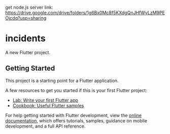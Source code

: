get node.js server link: https://drive.google.com/drive/folders/1g6Bx0Mc8f5KXdgQnJHfWyLzM9PEOjcdq?usp=sharing


# incidents

A new Flutter project.

## Getting Started

This project is a starting point for a Flutter application.

A few resources to get you started if this is your first Flutter project:

- [Lab: Write your first Flutter app](https://docs.flutter.dev/get-started/codelab)
- [Cookbook: Useful Flutter samples](https://docs.flutter.dev/cookbook)

For help getting started with Flutter development, view the
[online documentation](https://docs.flutter.dev/), which offers tutorials,
samples, guidance on mobile development, and a full API reference.

